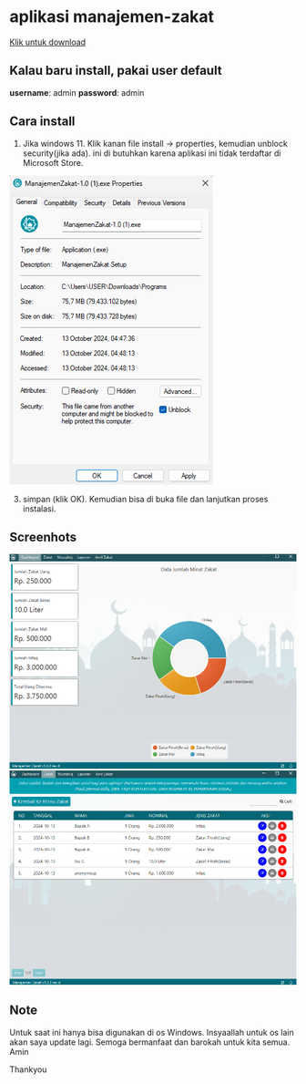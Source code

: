# aplikasi manajemen-zakat
[Klik untuk download](https://github.com/rizalmf/manajemen-zakat/releases)

## Kalau baru install, pakai user default
**username**: admin
**password**: admin

## Cara install
1. Jika windows 11. Klik kanan file install -> properties, kemudian unblock security(jika ada). ini di butuhkan karena aplikasi ini tidak terdaftar di Microsoft Store.
   
![2](img/2.png)

3. simpan (klik OK). Kemudian bisa di buka file dan lanjutkan proses instalasi.


## Screenhots
![1](img/1.png)
![3](img/3.png)


## Note
Untuk saat ini hanya bisa digunakan di os Windows. Insyaallah untuk os lain akan saya update lagi.
Semoga bermanfaat dan barokah untuk kita semua. Amin

Thankyou
